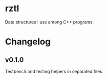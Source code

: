 # rztl
Data structures I use among C++ programs.

# Changelog

## v0.1.0
Testbench and testing helpers in separated files
